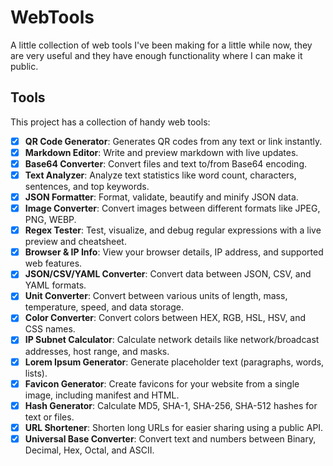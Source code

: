 # WebTools
A little collection of web tools I've been making for a little while now, they are very useful and they have enough functionality where I can make it public.

## Tools

This project has a collection of handy web tools:

-   [x] **QR Code Generator**: Generates QR codes from any text or link instantly.
-   [x] **Markdown Editor**: Write and preview markdown with live updates.
-   [x] **Base64 Converter**: Convert files and text to/from Base64 encoding.
-   [x] **Text Analyzer**: Analyze text statistics like word count, characters, sentences, and top keywords.
-   [x] **JSON Formatter**: Format, validate, beautify and minify JSON data.
-   [x] **Image Converter**: Convert images between different formats like JPEG, PNG, WEBP.
-   [x] **Regex Tester**: Test, visualize, and debug regular expressions with a live preview and cheatsheet.
-   [x] **Browser & IP Info**: View your browser details, IP address, and supported web features.
-   [x] **JSON/CSV/YAML Converter**: Convert data between JSON, CSV, and YAML formats.
-   [x] **Unit Converter**: Convert between various units of length, mass, temperature, speed, and data storage.
-   [x] **Color Converter**: Convert colors between HEX, RGB, HSL, HSV, and CSS names.
-   [x] **IP Subnet Calculator**: Calculate network details like network/broadcast addresses, host range, and masks.
-   [x] **Lorem Ipsum Generator**: Generate placeholder text (paragraphs, words, lists).
-   [x] **Favicon Generator**: Create favicons for your website from a single image, including manifest and HTML.
-   [x] **Hash Generator**: Calculate MD5, SHA-1, SHA-256, SHA-512 hashes for text or files.
-   [x] **URL Shortener**: Shorten long URLs for easier sharing using a public API.
-   [x] **Universal Base Converter**: Convert text and numbers between Binary, Decimal, Hex, Octal, and ASCII.

